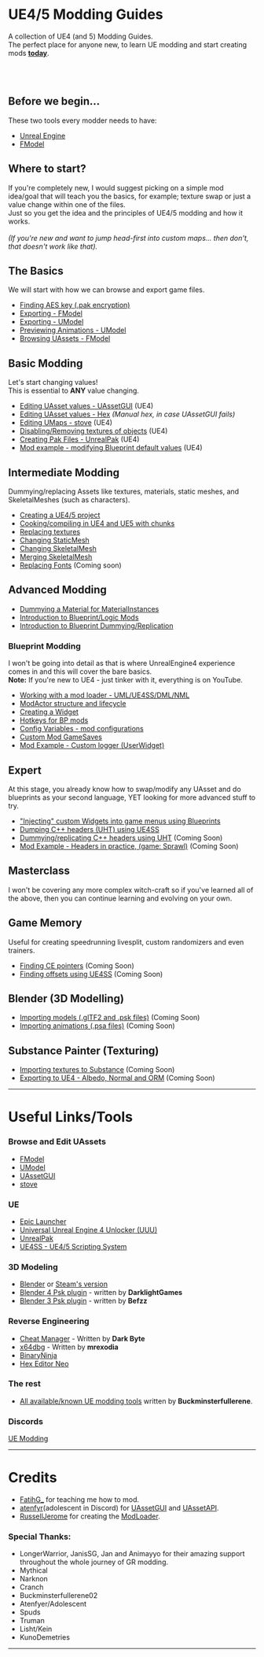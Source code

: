 

# UE4/5 Modding Guides 
A collection of UE4 (and 5) Modding Guides.</br>
The perfect place for anyone new, to learn UE modding and start creating mods <u><strong>today</strong></u>.</br>

</br></br>

## Before we begin...
These two tools every modder needs to have:<br>
- [Unreal Engine](https://www.unrealengine.com/en-US/)
- [FModel](https://fmodel.app/)

## Where to start?
If you're completely new, I would suggest picking on a simple mod idea/goal that will teach you the basics, for example; texture swap or just a value change within one of the files.
</br>
Just so you get the idea and the principles of UE4/5 modding and how it works.
<br><br>
<i>(If you're new and want to jump head-first into custom maps... then don't, that doesn't work like that).</i>

## The Basics
We will start with how we can browse and export game files.

- [Finding AES key (.pak encryption)](./TheBasics/AesKey.md)
- [Exporting - FModel](./TheBasics/ExportingFModel.md)
- [Exporting - UModel](./TheBasics/ExportingUModel.md)
- [Previewing Animations - UModel](./TheBasics/UModelAnimations.md)
- [Browsing UAssets - FModel](./TheBasics/UsingFModel.md)

## Basic Modding
Let's start changing values!</br>
This is essential to <b>ANY</b> value changing.</br>
- [Editing UAsset values - UAssetGUI](./BasicModding/UAssetGUI.md) (UE4)
- [Editing UAsset values - Hex](./BasicModding/HexEditing.md) _(Manual _hex, _in case_ UAssetGUI fails_)_
- [Editing UMaps - stove](./BasicModding/EditingUmaps.md) (UE4)
- [Disabling/Removing textures of objects](./BasicModding/DisablingObjects.md) (UE4)
- [Creating Pak Files - UnrealPak](./BasicModding/UnrealPak.md) (UE4)
- [Mod example - modifying Blueprint default values](./BasicModding/example1.md) (UE4)

## Intermediate Modding
Dummying/replacing Assets like textures, materials, static meshes, and SkeletalMeshes (such as characters). </br>

- [Creating a UE4/5 project](./IntermediateModding/CreatingProject.md)
- [Cooking/compiling in UE4 and UE5 with chunks](./IntermediateModding/CookingContent.md)
- [Replacing textures](./IntermediateModding/ChangingTextures.md)
- [Changing StaticMesh](./IntermediateModding/ChangingSM.md)
- [Changing SkeletalMesh](./IntermediateModding/ChangingSK.md)
- [Merging SkeletalMesh](./IntermediateModding/MergingSK.md)
- [Replacing Fonts]() (Coming soon)

## Advanced Modding
- [Dummying a Material for MaterialInstances](./AdvancedModding/ReplicatingMI.md)
- [Introduction to Blueprint/Logic Mods](./AdvancedModding/BpModsIntro.md)
- [Introduction to Blueprint Dummying/Replication](./AdvancedModding/BpReplication.md)

### Blueprint Modding
I won't be going into detail as that is where UnrealEngine4 experience comes in and this will cover the bare basics.</br>
<b>Note:</b> If you're new to UE4 - just tinker with it, everything is on YouTube.

- [Working with a mod loader - UML/UE4SS/DML/NML](./BPModding/WorkingWithML.md)
- [ModActor structure and lifecycle](./BPModding/ModActorLifeCycle.md)
- [Creating a Widget](./BPModding/CreateWidget.md)
- [Hotkeys for BP mods](./BPModding/Hotkeys.md) 
- [Config Variables - mod configurations](./BPModding/ConfigVariables.md)
- [Custom Mod GameSaves](./BPModding/GameSaves.md)
- [Mod Example - Custom logger (UserWidget)](./BPModding/CustomLogger.md) 

## Expert
At this stage, you already know how to swap/modify any UAsset and do blueprints as your second language, YET looking for more advanced stuff to try.
- ["Injecting" custom Widgets into game menus using Blueprints](./ExpertModding/GameMenus.md)
- [Dumping C++ headers (UHT) using UE4SS](./ExpertModding/GeneratingUHT.md)
- [Dummying/replicating C++ headers using UHT]() (Coming Soon)
- [Mod Example - Headers in practice, (game: Sprawl)]() (Coming Soon)

## Masterclass
I won't be covering any more complex witch-craft so if you've learned all of the above, then you can continue learning and evolving on your own.<br>


## Game Memory
Useful for creating speedrunning livesplit, custom randomizers and even trainers.
- [Finding CE pointers]()  (Coming Soon)
- [Finding offsets using UE4SS]() (Coming Soon)


##  Blender (3D Modelling)
- [Importing models (.glTF2 and .psk files)]() (Coming Soon)
- [Importing animations (.psa files)]() (Coming Soon)

## Substance Painter (Texturing)
- [Importing textures to Substance]() (Coming Soon)
- [Exporting to UE4 - Albedo, Normal and ORM]() (Coming Soon)


---

# Useful Links/Tools

### Browse and Edit UAssets
- [FModel](https://fmodel.app/)
- [UModel](https://www.gildor.org/en/projects/umodel)
- [UAssetGUI](https://github.com/atenfyr/UAssetGUI)
- [stove](https://github.com/bananaturtlesandwich/stove)

### UE
- [Epic Launcher](https://www.epicgames.com/store/en-US/)
- [Universal Unreal Engine 4 Unlocker (UUU)](https://framedsc.github.io/GeneralGuides/universal_ue4_consoleunlocker.htm)
- [UnrealPak](https://github.com/Dmgvol/UE4_Modding/raw/master/Tools/UnrealPak.zip)
- [UE4SS - UE4/5 Scripting System](https://github.com/UE4SS-RE/RE-UE4SS)

### 3D Modeling
- [Blender](https://www.blender.org/) or [Steam's version](https://store.steampowered.com/app/365670/Blender/)
- [Blender 4 Psk plugin](https://github.com/DarklightGames/io_scene_psk_psa) - written by **DarklightGames**
- [Blender 3 Psk plugin](https://github.com/Befzz/blender3d_import_psk_psa) - written by **Befzz**

### Reverse Engineering
- [Cheat Manager](https://www.cheatengine.org/) - Written by **Dark Byte**
- [x64dbg](https://x64dbg.com/) - Written by **mrexodia**
- [BinaryNinja](https://binary.ninja/)
- [Hex Editor Neo](https://freehexeditorneo.com/)

### The rest
- [All available/known UE modding tools](https://github.com/Buckminsterfullerene02/UE-Modding-Tools) written by **Buckminsterfullerene**.

### Discords
[UE Modding](https://discord.gg/unreal-engine-modding-876613187204685934)

---

# Credits
- [FatihG_](https://www.youtube.com/c/fatihG/) for teaching me how to mod.
- [atenfyr](https://github.com/atenfyr/)(adolescent in Discord) for [UAssetGUI](https://github.com/atenfyr/UAssetGUI) and [UAssetAPI](https://github.com/atenfyr/UAssetAPI).
- [RussellJerome](https://github.com/RussellJerome) for creating the [ModLoader](https://github.com/RussellJerome/UnrealModLoader).


### Special Thanks:
- LongerWarrior, JanisSG, Jan and Animayyo for their amazing support throughout the whole journey of GR modding.
- Mythical
- Narknon
- Cranch
- Buckminsterfullerene02
- Atenfyer/Adolescent
- Spuds
- Truman 
- Lisht/Kein
- KunoDemetries

---

